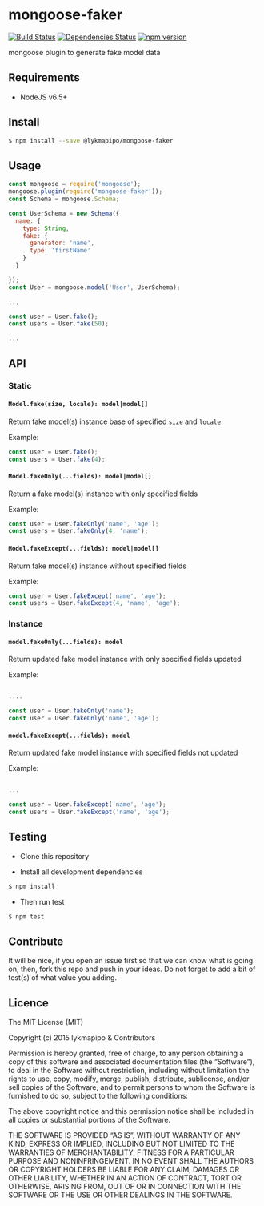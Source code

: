 # mongoose-faker

[![Build Status](https://travis-ci.org/lykmapipo/mongoose-faker.svg?branch=master)](https://travis-ci.org/lykmapipo/mongoose-faker)
[![Dependencies Status](https://david-dm.org/lykmapipo/mongoose-faker/status.svg)](https://david-dm.org/lykmapipo/mongoose-faker)
[![npm version](https://badge.fury.io/js/%40lykmapipo%2Fmongoose-faker.svg)](https://badge.fury.io/js/%40lykmapipo%2Fmongoose-faker)

mongoose plugin to generate fake model data

## Requirements

- NodeJS v6.5+

## Install
```sh
$ npm install --save @lykmapipo/mongoose-faker
```

## Usage

```js
const mongoose = require('mongoose');
mongoose.plugin(require('mongoose-faker'));
const Schema = mongoose.Schema;

const UserSchema = new Schema({
  name: {
    type: String,
    fake: {
      generator: 'name',
      type: 'firstName'
    }
  }

});
const User = mongoose.model('User', UserSchema);

...

const user = User.fake();
const users = User.fake(50);

...

```

## API

### Static

#### `Model.fake(size, locale): model|model[]`
Return fake model(s) instance base of specified `size` and `locale`

Example:
```js
const user = User.fake();
const users = User.fake(4);
```

#### `Model.fakeOnly(...fields): model|model[]`
Return a fake model(s) instance with only specified fields

Example:
```js
const user = User.fakeOnly('name', 'age');
const users = User.fakeOnly(4, 'name');
```

#### `Model.fakeExcept(...fields): model|model[]`
Return fake model(s) instance without specified fields

Example:
```js
const user = User.fakeExcept('name', 'age');
const users = User.fakeExcept(4, 'name', 'age');
```

### Instance

#### `model.fakeOnly(...fields): model`
Return updated fake model instance with only specified fields updated

Example:
```js

....

const user = User.fakeOnly('name');
const user = User.fakeOnly('name', 'age');
```

#### `model.fakeExcept(...fields): model`
Return updated fake model instance with specified fields not updated

Example:
```js

...

const user = User.fakeExcept('name', 'age');
const users = User.fakeExcept('name', 'age');
```



## Testing
* Clone this repository

* Install all development dependencies
```sh
$ npm install
```
* Then run test
```sh
$ npm test
```

## Contribute
It will be nice, if you open an issue first so that we can know what is going on, then, fork this repo and push in your ideas. Do not forget to add a bit of test(s) of what value you adding.

## Licence
The MIT License (MIT)

Copyright (c) 2015 lykmapipo & Contributors

Permission is hereby granted, free of charge, to any person obtaining a copy of this software and associated documentation files (the “Software”), to deal in the Software without restriction, including without limitation the rights to use, copy, modify, merge, publish, distribute, sublicense, and/or sell copies of the Software, and to permit persons to whom the Software is furnished to do so, subject to the following conditions:

The above copyright notice and this permission notice shall be included in all copies or substantial portions of the Software.

THE SOFTWARE IS PROVIDED “AS IS”, WITHOUT WARRANTY OF ANY KIND, EXPRESS OR IMPLIED, INCLUDING BUT NOT LIMITED TO THE WARRANTIES OF MERCHANTABILITY, FITNESS FOR A PARTICULAR PURPOSE AND NONINFRINGEMENT. IN NO EVENT SHALL THE AUTHORS OR COPYRIGHT HOLDERS BE LIABLE FOR ANY CLAIM, DAMAGES OR OTHER LIABILITY, WHETHER IN AN ACTION OF CONTRACT, TORT OR OTHERWISE, ARISING FROM, OUT OF OR IN CONNECTION WITH THE SOFTWARE OR THE USE OR OTHER DEALINGS IN THE SOFTWARE. 
